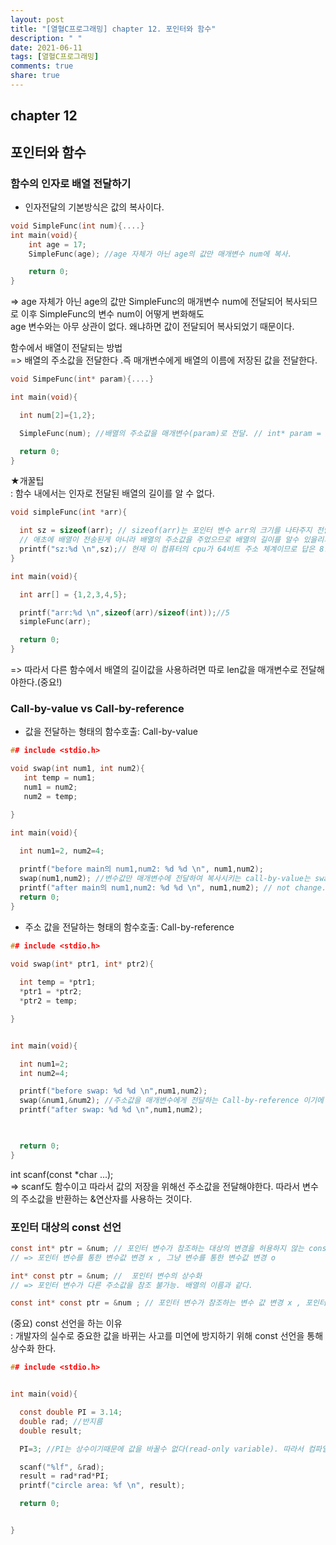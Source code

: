 ```yaml
---
layout: post
title: "[열혈C프로그래밍] chapter 12. 포인터와 함수"
description: " "
date: 2021-06-11
tags: [열혈C프로그래밍]
comments: true
share: true
---
```



## chapter 12
## 포인터와 함수

### 함수의 인자로 배열 전달하기

* 인자전달의 기본방식은 값의 복사이다.
```c
void SimpleFunc(int num){....}
int main(void){
	int age = 17;
	SimpleFunc(age); //age 자체가 아닌 age의 값만 매개변수 num에 복사.

	return 0;
}
```
=> age 자체가 아닌 age의 값만 SimpleFunc의 매개변수 num에 전달되어 복사되므로 이후 SimpleFunc의 변수 num이 어떻게 변화해도<br>
age 변수와는 아무 상관이 없다. 왜냐하면 값이 전달되어 복사되었기 때문이다. <br>

함수에서 배열이 전달되는 방법<br>
=> 배열의 주소값을 전달한다 .즉 매개변수에게 배열의 이름에 저장된 값을 전달한다. <br> 
```c
void SimpeFunc(int* param){....}

int main(void){

  int num[2]={1,2};

  SimpleFunc(num); //배열의 주소값을 매개변수(param)로 전달. // int* param = num; 이런 꼴이다. 

  return 0;
}
```

★개꿀팁<br>
: 함수 내에서는 인자로 전달된 배열의 길이를 알 수 없다.
```c
void simpleFunc(int *arr){

  int sz = sizeof(arr); // sizeof(arr)는 포인터 변수 arr의 크기를 나타주지 전달된 배열의 길이를 나타낼수 없다.
  // 애초에 배열이 전송된게 아니라 배열의 주소값을 주었으므로 배열의 길이를 알수 있을리가 없다. 
  printf("sz:%d \n",sz);// 현재 이 컴퓨터의 cpu가 64비트 주소 체계이므로 답은 8.
}

int main(void){

  int arr[] = {1,2,3,4,5};

  printf("arr:%d \n",sizeof(arr)/sizeof(int));//5
  simpleFunc(arr);

  return 0;
}
```
=> 따라서 다른 함수에서 배열의 길이값을 사용하려면 따로 len값을 매개변수로 전달해야한다.(중요!) <br>

### Call-by-value vs Call-by-reference

* 값을 전달하는 형태의 함수호출: Call-by-value

```c 
## include <stdio.h>

void swap(int num1, int num2){
   int temp = num1;
   num1 = num2;
   num2 = temp;

}

int main(void){

  int num1=2, num2=4;
 
  printf("before main의 num1,num2: %d %d \n", num1,num2);
  swap(num1,num2); //변수값만 매개변수에 전달하여 복사시키는 call-by-value는 swap 할 수 없다.
  printf("after main의 num1,num2: %d %d \n", num1,num2); // not change.
  return 0;
}

```

* 주소 값을 전달하는 형태의 함수호출: Call-by-reference

```c
## include <stdio.h>

void swap(int* ptr1, int* ptr2){
  
  int temp = *ptr1;
  *ptr1 = *ptr2;
  *ptr2 = temp;

}


int main(void){

  int num1=2;
  int num2=4;

  printf("before swap: %d %d \n",num1,num2);
  swap(&num1,&num2); //주소값을 매개변수에게 전달하는 Call-by-reference 이기에 swap이 된다. 
  printf("after swap: %d %d \n",num1,num2); 
  


  return 0;
}
```
int scanf(const *char ...); <br>
=> scanf도 함수이고 따라서 값의 저장을 위해선 주소값을 전달해야한다. 따라서 변수의 주소값을 반환하는 &연산자를 사용하는 것이다. <br>

### 포인터 대상의 const 선언

```c
const int* ptr = &num; // 포인터 변수가 참조하는 대상의 변경을 허용하지 않는 const 선언
// => 포인터 변수를 통한 변수값 변경 x , 그냥 변수를 통한 변수값 변경 o

int* const ptr = &num; //  포인터 변수의 상수화
// => 포인터 변수가 다른 주소값을 참조 불가능. 배열의 이름과 같다. 

const int* const ptr = &num ; // 포인터 변수가 참조하는 변수 값 변경 x , 포인터 변수 값 변경 x

```

(중요) const 선언을 하는 이유<br>
: 개발자의 실수로 중요한 값을 바뀌는 사고를 미연에 방지하기 위해 const 선언을 통해 상수화 한다. <br>
```c
## include <stdio.h>


int main(void){

  const double PI = 3.14;
  double rad; //반지름
  double result; 

  PI=3; //PI는 상수이기때문에 값을 바꿀수 없다(read-only variable). 따라서 컴파일 에러가 난다.

  scanf("%lf", &rad);
  result = rad*rad*PI;
  printf("circle area: %f \n", result);

  return 0;


}

```
